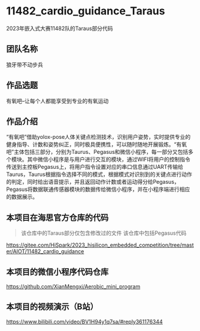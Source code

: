 # 11482_cardio_guidance_Taraus

2023年嵌入式大赛11482队的Taraus部分代码

## 团队名称

狼牙带不动步兵

## 作品选题

有氧吧–让每个人都能享受到专业的有氧运动

## 作品介绍

“有氧吧”借助yolox-pose人体关键点检测技术，识别用户姿势，实时提供专业的健身指导、计数和姿势纠正，同时极具便携性，可以随时随地开展锻炼。“有氧吧”主体包括三部分，分别为Taurus、Pegasus和微信小程序，每一部分又包括多个模块。其中微信小程序是与用户进行交互的模块，通过WIFI将用户的控制指令传送到主控板Pegasus上，将用户指令设置对应的串口信息通过UART传输给Taurus，Taurus根据指令选择不同的模式，根据模式对识别到的关键点进行动作的判定，同时给出语音提示，并且返回动作计数或者运动得分给Pegasus，Pegasus将数据联通传感器模块的数据传给微信小程序，并在小程序端进行相应的数据展示。

## 本项目在海思官方仓库的代码

> 该仓库中的Taraus部分仅包含修改过的文件
> 该仓库中包括Pegasus代码

https://gitee.com/HiSpark/2023_hisilicon_embedded_competition/tree/master/AIOT/11482_cardio_guidance

## 本项目的微信小程序代码仓库

https://github.com/XianMengxi/Aerobic_mini_program

## 本项目的视频演示（B站）

https://www.bilibili.com/video/BV1H94y1q7sa/#reply361176344

